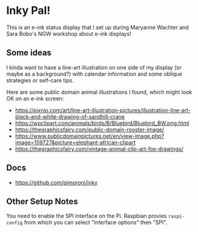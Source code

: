 # Inky Pal!

This is an e-ink status display that I set up during Maryanne Wachter and Sara Bobo's NGW workshop about e-ink displays!

## Some ideas

I kinda want to have a line-art illustration on one side of my display (or maybe as a background?) with calendar information and some oblique strategies or self-care tips.

Here are some public domain animal illustrations I found, which might look OK on an e-ink screen:

- https://pixnio.com/art/line-art-illustration-pictures/illustration-line-art-black-and-white-drawing-of-sandhill-crane
- https://wpclipart.com/animals/birds/B/Bluebird/Bluebird_BW.png.html
- https://thegraphicsfairy.com/public-domain-rooster-image/
- https://www.publicdomainpictures.net/en/view-image.php?image=159727&picture=elephant-african-clipart
- https://thegraphicsfairy.com/vintage-animal-clip-art-fox-drawings/

## Docs

- https://github.com/pimoroni/inky

## Other Setup Notes

You need to enable the SPI interface on the Pi.
Raspbian provies `raspi-config` from which you can select "Interface options" then "SPI".
